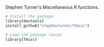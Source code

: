 Stephen Turner's Miscellaneous R functions.

```coffee
# Install the package
library(devtools)
install_github("stephenturner/Tmisc")

# Load the package (once)
library(Tmisc)
```
